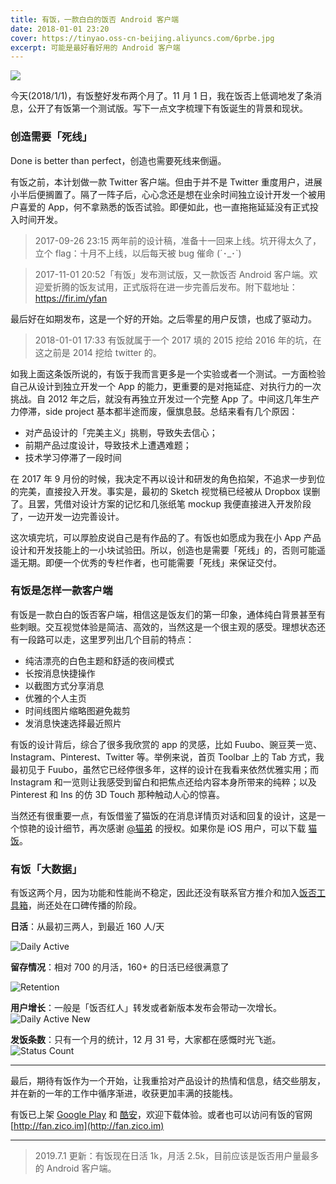 ```yaml
---
title: 有饭，一款白白的饭否 Android 客户端
date: 2018-01-01 23:20
cover: https://tinyao.oss-cn-beijing.aliyuncs.com/6prbe.jpg
excerpt: 可能是最好看好用的 Android 客户端
---
```


![](https://tinyao.oss-cn-beijing.aliyuncs.com/6prbe.jpg)

今天(2018/1/1)，有饭整好发布两个月了。11 月 1 日，我在饭否上低调地发了条消息，公开了有饭第一个测试版。写下一点文字梳理下有饭诞生的背景和现状。

### 创造需要「死线」

Done is better than perfect，创造也需要死线来倒逼。

有饭之前，本计划做一款 Twitter 客户端。但由于并不是 Twitter 重度用户，进展小半后便搁置了。隔了一阵子后，心心念还是想在业余时间独立设计开发一个被用户喜爱的 App，何不拿熟悉的饭否试验。即便如此，也一直拖拖延延没有正式投入时间开发。

> 2017-09-26 23:15 两年前的设计稿，准备十一回来上线。坑开得太久了，立个 flag：十月不上线，以后每天被 bug 催命 (´･_･`)

> 2017-11-01 20:52「有饭」发布测试版，又一款饭否 Android 客户端。欢迎爱折腾的饭友试用，正式版将在进一步完善后发布。附下载地址：https://fir.im/yfan

最后好在如期发布，这是一个好的开始。之后零星的用户反馈，也成了驱动力。

> 2018-01-01 17:33 有饭就属于一个 2017 填的 2015 挖给 2016 年的坑，在这之前是 2014 挖给 twitter 的。

如我上面这条饭所说的，有饭于我而言更多是一个实验或者一个测试。一方面检验自己从设计到独立开发一个 App 的能力，更重要的是对拖延症、对执行力的一次挑战。自 2012 年之后，就没有再独立开发过一个完整 App 了。中间这几年生产力停滞，side project 基本都半途而废，偃旗息鼓。总结来看有几个原因：

- 对产品设计的「完美主义」挑剔，导致失去信心；
- 前期产品过度设计，导致技术上遭遇难题；
- 技术学习停滞了一段时间

在 2017 年 9 月份的时候，我决定不再以设计和研发的角色掐架，不追求一步到位的完美，直接投入开发。事实是，最初的 Sketch 视觉稿已经被从 Dropbox 误删了。且罢，凭借对设计方案的记忆和几张纸笔 mockup 我便直接进入开发阶段了，一边开发一边完善设计。

这次填完坑，可以厚脸皮说自己是有作品的了。有饭也如愿成为我在小 App 产品设计和开发技能上的一小块试验田。所以，创造也是需要「死线」的，否则可能遥遥无期。即便一个优秀的专栏作者，也可能需要「死线」来保证交付。


### 有饭是怎样一款客户端

有饭是一款白白的饭否客户端，相信这是饭友们的第一印象，通体纯白背景甚至有些刺眼。交互视觉体验是简洁、高效的，当然这是一个很主观的感受。理想状态还有一段路可以走，这里罗列出几个目前的特点：

- 纯洁漂亮的白色主题和舒适的夜间模式
- 长按消息快捷操作
- 以截图方式分享消息
- 优雅的个人主页
- 时间线图片缩略图避免裁剪
- 发消息快速选择最近照片

有饭的设计背后，综合了很多我欣赏的 app 的灵感，比如 Fuubo、豌豆荚一览、Instagram、Pinterest、Twitter 等。举例来说，首页 Toolbar 上的 Tab 方式，我最初见于 Fuubo，虽然它已经停很多年，这样的设计在我看来依然优雅实用；而 Instagram 和一览则让我感受到留白和把焦点还给内容本身所带来的纯粹；以及Pinterest 和 Ins 的仿 3D Touch 那种触动人心的惊喜。

当然还有很重要一点，有饭借鉴了猫饭的在消息详情页对话和回复的设计，这是一个惊艳的设计细节，再次感谢 [@猫弟](http://fanfou.com/maundytime) 的授权。如果你是 iOS 用户，可以下载 [猫饭](http://t.cn/RHO8VCT)。

### 有饭「大数据」

有饭这两个月，因为功能和性能尚不稳定，因此还没有联系官方推介和加入[饭否工具箱](https://spacekid.me/fanfou-toolkit/)，尚还处在口碑传播的阶段。

**日活**：从最初三两人，到最近 160 人/天

![Daily Active]( https://zico.oss-cn-beijing.aliyuncs.com/blog/posts/youfan_daily_active.jpg)

**留存情况**：相对 700 的月活，160+ 的日活已经很满意了

![Retention]( https://zico.oss-cn-beijing.aliyuncs.com/blog/posts/youfan_retention.jpg)

**用户增长**：一般是「饭否红人」转发或者新版本发布会带动一次增长。
![Daily Active New]( https://zico.oss-cn-beijing.aliyuncs.com/blog/posts/youfan_daily_active_new.jpg)

**发饭条数**：只有一个月的统计，12 月 31 号，大家都在感慨时光飞逝。
![Status Count]( https://zico.oss-cn-beijing.aliyuncs.com/blog/posts/youfan_status_count_success.jpg)

---

最后，期待有饭作为一个开始，让我重拾对产品设计的热情和信息，结交些朋友，并在新的一年的工作中循序渐进，收获更加丰满的技能栈。

有饭已上架 [Google Play](https://play.google.com/store/apps/details?id=im.zico.fancy) 和 [酷安](https://www.coolapk.com/apk/170292)，欢迎下载体验。或者也可以访问有饭的官网 [http://fan.zico.im](http://fan.zico.im)

---

> 2019.7.1 更新：有饭现在日活 1k，月活 2.5k，目前应该是饭否用户量最多的 Android 客户端。